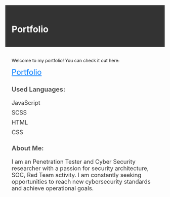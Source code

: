 <!DOCTYPE html>
<html lang="en">
<head>
    <meta charset="UTF-8">
    <meta name="viewport" content="width=device-width, initial-scale=1.0">
</head>
<body>
    <div style="background-color: #333; color: #fff; padding: 20px;">
        <h1>Portfolio</h1>
    </div>
    <div style="padding: 20px;">
        <p>Welcome to my portfolio! You can check it out here:</p>
        <a href="https://darkshadow04.github.io/Anoop.github.io/" style="font-size: 24px; color: #007bff;" target="_blank">Portfolio</a>
        <div style="margin-top: 20px;">
            <h3 style="font-size: 20px; color: #555;">Used Languages:</h3>
            <ul style="list-style: none; padding: 0;">
                <li style="font-size: 18px; margin-bottom: 10px; color: #333;">JavaScript</li>
                <li style="font-size: 18px; margin-bottom: 10px; color: #333;">SCSS</li>
                <li style="font-size: 18px; margin-bottom: 10px; color: #333;">HTML</li>
                <li style="font-size: 18px; margin-bottom: 10px; color: #333;">CSS</li>
            </ul>
        </div>
        <div style="margin-top: 20px;">
            <h3 style="font-size: 20px; color: #555;">About Me:</h3>
            <p style="font-size: 18px; color: #333;">I am an Penetration Tester and Cyber Security researcher with a passion for security architecture, SOC, Red Team activity. I am constantly seeking opportunities to reach new cybersecurity standards and achieve operational goals.</p>
        </div>
    </div>
</body>
</html>
